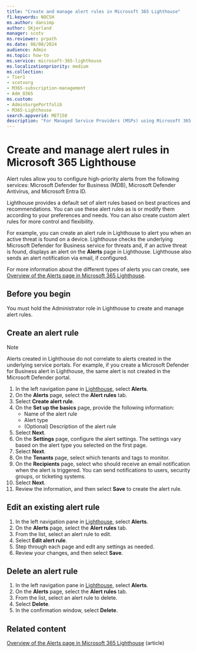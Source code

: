 ```yaml
---
title: "Create and manage alert rules in Microsoft 365 Lighthouse"
f1.keywords: NOCSH
ms.author: dansimp
author: SKjerland
manager: scotv
ms.reviewer: prpath
ms.date: 08/08/2024
audience: Admin
ms.topic: how-to
ms.service: microsoft-365-lighthouse
ms.localizationpriority: medium
ms.collection:
- Tier1
- scotvorg
- M365-subscription-management
- Adm_O365
ms.custom:
- AdminSurgePortfolib
- M365-Lighthouse                         
search.appverid: MET150
description: "For Managed Service Providers (MSPs) using Microsoft 365 Lighthouse, learn how to create alert rules."
---
```


# Create and manage alert rules in Microsoft 365 Lighthouse

Alert rules allow you to configure high-priority alerts from the following services: Microsoft Defender for Business (MDB), Microsoft Defender Antivirus, and Microsoft Entra ID.

Lighthouse provides a default set of alert rules based on best practices and recommendations. You can use these alert rules as is or modify them according to your preferences and needs. You can also create custom alert rules for more control and flexibility. 

For example, you can create an alert rule in Lighthouse to alert you when an active threat is found on a device. Lighthouse checks the underlying Microsoft Defender for Business service for threats and, if an active threat is found, displays an alert on the **Alerts** page in Lighthouse. Lighthouse also sends an alert notification via email, if configured.

For more information about the different types of alerts you can create, see [Overview of the Alerts page in Microsoft 365 Lighthouse](m365-lighthouse-alerts-overview.md).

## Before you begin

You must hold the Administrator role in Lighthouse to create and manage alert rules.

## Create an alert rule

> [!NOTE]
> Alerts created in Lighthouse do not correlate to alerts created in the underlying service portals. For example, if you create a Microsoft Defender for Business alert in Lighthouse, the same alert is not created in the Microsoft Defender portal.

1. In the left navigation pane in <a href="https://go.microsoft.com/fwlink/p/?linkid=2168110" target="_blank">Lighthouse</a>, select **Alerts**.
2. On the **Alerts** page, select the **Alert rules** tab.
3. Select **Create alert rule**.
4. On the **Set up the basics** page, provide the following information:
    - Name of the alert rule
    - Alert type
    - (Optional) Description of the alert rule
5. Select **Next**.
6. On the **Settings** page, configure the alert settings. The settings vary based on the alert type you selected on the first page.
7. Select **Next**.
8. On the **Tenants** page, select which tenants and tags to monitor.
9. On the **Recipients** page, select who should receive an email notification when the alert is triggered. You can send notifications to users, security groups, or ticketing systems.
10. Select **Next**.
11. Review the information, and then select **Save** to create the alert rule.

## Edit an existing alert rule

1. In the left navigation pane in <a href="https://go.microsoft.com/fwlink/p/?linkid=2168110" target="_blank">Lighthouse</a>, select **Alerts**.
2. On the **Alerts** page, select the **Alert rules** tab.
3. From the list, select an alert rule to edit.
4. Select **Edit alert rule**.
5. Step through each page and edit any settings as needed.
6. Review your changes, and then select **Save**.

## Delete an alert rule

1. In the left navigation pane in <a href="https://go.microsoft.com/fwlink/p/?linkid=2168110" target="_blank">Lighthouse</a>, select **Alerts**.
2. On the **Alerts** page, select the **Alert rules** tab.
3. From the list, select an alert rule to delete.
4. Select **Delete**.
5. In the confirmation window, select **Delete**.

## Related content

[Overview of the Alerts page in Microsoft 365 Lighthouse](m365-lighthouse-alerts-overview.md) (article)
